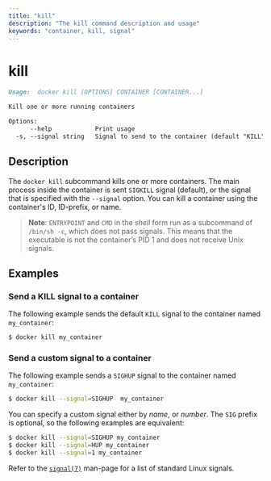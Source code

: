 ```yaml
---
title: "kill"
description: "The kill command description and usage"
keywords: "container, kill, signal"
---
```


<!-- This file is maintained within the docker/cli GitHub
     repository at https://github.com/yuyangjack/dockercli/. Make all
     pull requests against that repo. If you see this file in
     another repository, consider it read-only there, as it will
     periodically be overwritten by the definitive file. Pull
     requests which include edits to this file in other repositories
     will be rejected.
-->

# kill

```markdown
Usage:  docker kill [OPTIONS] CONTAINER [CONTAINER...]

Kill one or more running containers

Options:
      --help            Print usage
  -s, --signal string   Signal to send to the container (default "KILL")
```

## Description

The `docker kill` subcommand kills one or more containers. The main process
inside the container is sent `SIGKILL` signal (default), or the signal that is
specified with the `--signal` option. You can kill a container using the
container's ID, ID-prefix, or name.

> **Note**: `ENTRYPOINT` and `CMD` in the *shell* form run as a subcommand of
> `/bin/sh -c`, which does not pass signals. This means that the executable is
> not the container’s PID 1 and does not receive Unix signals.

## Examples


### Send a KILL signal  to a container

The following example sends the default `KILL` signal to the container named
`my_container`:

```bash
$ docker kill my_container
```

### Send a custom signal  to a container

The following example sends a `SIGHUP` signal to the container named
`my_container`:

```bash
$ docker kill --signal=SIGHUP  my_container
```


You can specify a custom signal either by _name_, or _number_. The `SIG` prefix
is optional, so the following examples are equivalent:

```bash
$ docker kill --signal=SIGHUP my_container
$ docker kill --signal=HUP my_container
$ docker kill --signal=1 my_container
```

Refer to the [`signal(7)`](http://man7.org/linux/man-pages/man7/signal.7.html)
man-page for a list of standard Linux signals.
